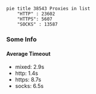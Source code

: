 
```mermaid
pie title 38543 Proxies in list
    "HTTP" : 23602
    "HTTPS": 5607
    "SOCKS" : 13587
```

### Some Info
#### Average Timeout

- mixed: 2.9s
- http: 1.4s
- https: 8.7s
- socks: 6.5s